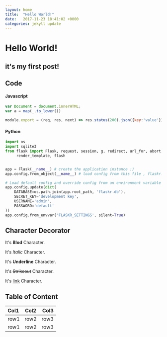 ```yaml
---
layout: home
title:  "Hello World!"
date:   2017-11-23 18:41:02 +0000
categories: jekyll update
---
```

# Hello World!
## it's my first post!

## Code

#### Javascript
```javascript
var Document = document.innerHTML;
var a = map(_.to_lower())

module.export = (req, res, next) => res.status(200).json({key:'value'})
```

#### Python
```python
import os
import sqlite3
from flask import Flask, request, session, g, redirect, url_for, abort, \
     render_template, flash


app = Flask(__name__) # create the application instance :)
app.config.from_object(__name__) # load config from this file , flaskr.py

# Load default config and override config from an environment variable
app.config.update(dict(
    DATABASE=os.path.join(app.root_path, 'flaskr.db'),
    SECRET_KEY='development key',
    USERNAME='admin',
    PASSWORD='default'
))
app.config.from_envvar('FLASKR_SETTINGS', silent=True)
```

## Character Decorator
It's **Blod** Character.

It's *Italic* Character.

It's __Underline__ Character.

It's ~~Strikeout~~ Character.

It's [link](#) Character.

## Table of Content

|Col1|Col2|Col3|
|:---|:--:|---:|
|row1|row2|row3|
|row1|row2|row3|
